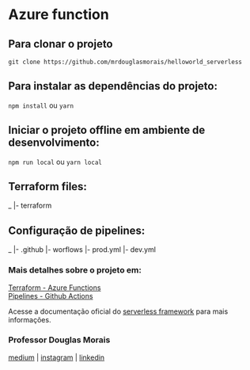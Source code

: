 # Azure function

## Para clonar o projeto
`git clone https://github.com/mrdouglasmorais/helloworld_serverless`

## Para instalar as dependências do projeto:
`npm install` ou `yarn`

## Iniciar o projeto offline em ambiente de desenvolvimento:
`npm run local` ou `yarn local`


## Terraform files:
_
  |- terraform

## Configuração de pipelines:
_
  |- .github
    |- worflows
      |- prod.yml
      |- dev.yml

### Mais detalhes sobre o projeto em:
[Terraform - Azure Functions](https://medium.com/@mr.douglasmorais23/terraform-a-final-de-contas-o-que-%C3%A9-918f8dcfd09c) <br>
[Pipelines - Github Actions](https://medium.com/@mr.douglasmorais23/pipeline-cloud-functions-com-github-actions-8d2c90a6ead7) <br>

Acesse a documentação oficial do [serverless framework](https://serverless.com/framework/docs/providers/azure/guide/intro/) para mais informações.

### Professor Douglas Morais
[medium](https://medium.com/@mr.douglasmorais23) | 
[instagram](https://www.instagram.com/douglasmorais) | 
[linkedin](https://www.linkedin.com/in/douglasmoraisdev)